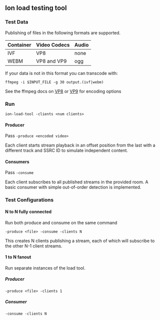 ## Ion load testing tool

### Test Data
Publishing of files in the following formats are supported.

|Container|Video Codecs|Audio|
|---|---|---|
IVF| VP8 | none
WEBM| VP8 and VP9 | ogg



If your data is not in this format you can transcode with:
```
ffmpeg -i $INPUT_FILE -g 30 output.(ivf|webm)
```

See the ffmpeg docs on [VP8](https://trac.ffmpeg.org/wiki/Encode/VP8) or [VP9](https://trac.ffmpeg.org/wiki/Encode/VP9) for encoding options

### Run

`ion-load-tool -clients <num clients>`


#### Producer

Pass `-produce <encoded video>`

Each client starts stream playback in an offset position from the last with a different track and SSRC ID to simulate independent content.


#### Consumers

Pass `-consume`

Each client subscribes to all published streams in the provided room. A basic consumer with simple out-of-order detection is implemented.


### Test Configurations

#### N to N fully connected

Run both produce and consume on the same command

`-produce <file> -consume -clients N`

This creates N clients publishing a stream, each of which will subscribe to the other N-1 client streams.

#### 1 to N fanout

Run separate instances of the load tool.

##### Producer

`-produce <file> -clients 1`

##### Consumer
`-consume -clients N`

